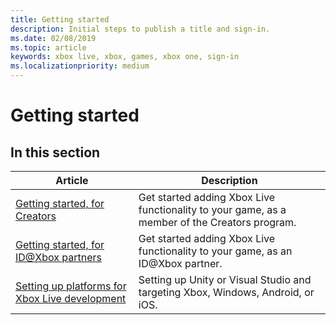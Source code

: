 ```yaml
---
title: Getting started
description: Initial steps to publish a title and sign-in.
ms.date: 02/08/2019
ms.topic: article
keywords: xbox live, xbox, games, xbox one, sign-in
ms.localizationpriority: medium
---
```

# Getting started


## In this section

| Article | Description |
|---------|-------------|
| [Getting started, for Creators](getstart-creators.md) | Get started adding Xbox Live functionality to your game, as a member of the Creators program. |
| [Getting started, for ID@Xbox partners](getstart-id-mp.md) | Get started adding Xbox Live functionality to your game, as an ID@Xbox partner. |
| [Setting up platforms for Xbox Live development](platforms/index.md) | Setting up Unity or Visual Studio and targeting Xbox, Windows, Android, or iOS. |

